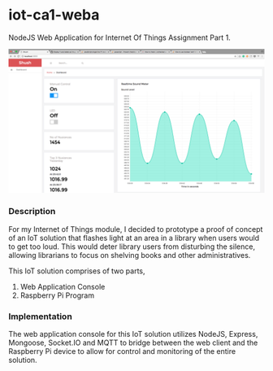 # iot-ca1-weba
NodeJS Web Application for Internet Of Things Assignment Part 1.

![alt text](https://github.com/chuabingquan/iot-ca1-weba/blob/master/screenshot-iot-ca1-weba.png "IoT CA1 Web Application")

### Description
For my Internet of Things module, I decided to prototype a proof of concept of an IoT solution that flashes light at an area in a library when users would to get too loud.
This would deter library users from disturbing the silence, allowing librarians to focus on shelving books and other administratives.

This IoT solution comprises of two parts,
1. Web Application Console
2. Raspberry Pi Program

### Implementation
The web application console for this IoT solution utilizes NodeJS, Express, Mongoose, Socket.IO and MQTT to bridge between the web client and the Raspberry Pi device to allow for control and monitoring of the entire solution.
